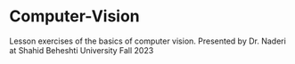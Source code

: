 # Computer-Vision
Lesson exercises of the basics of computer vision.
Presented by Dr. Naderi at Shahid Beheshti University
Fall 2023
